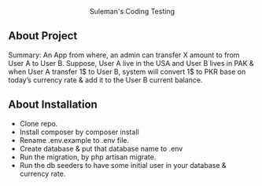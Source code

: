 <p align="center">Suleman's Coding Testing</p>

## About Project

Summary: An App from where, an admin can transfer X amount to from User A to User B. Suppose, User A live in the USA and
User B lives in PAK & when User A transfer 1$ to User B, system will convert 1$ to PKR base on today’s currency rate &
add it to the User B current balance.

## About Installation

- Clone repo.
- Install composer by composer install
- Rename .env.example to .env file.
- Create database & put that database name to .env
- Run the migration, by php artisan migrate.
- Run the db seeders to have some initial user in your database & currency rate.
